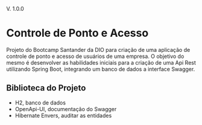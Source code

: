 V. 1.0.0

# Controle de Ponto e Acesso

Projeto do Bootcamp Santander da DIO para criação de uma aplicação de controle de ponto e acesso de usuários de uma empresa.
O objetivo do mesmo é desenvolver as habilidades iniciais para a criação de uma Api Rest utilizando Spring Boot, integrando um banco de dados a interface Swagger.

## Biblioteca do Projeto

- H2, banco de dados
- OpenApi-UI, documentação do Swagger
- Hibernate Envers, auditar as entidades